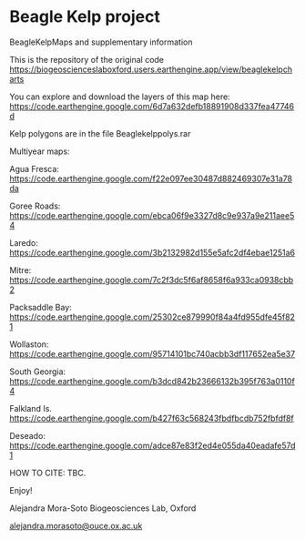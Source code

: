 # Beagle Kelp project
BeagleKelpMaps and supplementary information

This is the repository of the original code https://biogeoscienceslaboxford.users.earthengine.app/view/beaglekelpcharts

You can explore and download the layers of this map here: https://code.earthengine.google.com/6d7a632defb18891908d337fea47746d 

Kelp polygons are in the file Beaglekelppolys.rar

Multiyear maps: 

Agua Fresca: https://code.earthengine.google.com/f22e097ee30487d882469307e31a78da 

Goree Roads: https://code.earthengine.google.com/ebca06f9e3327d8c9e937a9e211aee54

Laredo: https://code.earthengine.google.com/3b2132982d155e5afc2df4ebae1251a6

Mitre: https://code.earthengine.google.com/7c2f3dc5f6af8658f6a933ca0938cbb2

Packsaddle Bay: https://code.earthengine.google.com/25302ce879990f84a4fd955dfe45f821

Wollaston: https://code.earthengine.google.com/95714101bc740acbb3df117652ea5e37 

South Georgia: https://code.earthengine.google.com/b3dcd842b23666132b395f763a0110f4 

Falkland Is. https://code.earthengine.google.com/b427f63c568243fbdfbcdb752fbfdf8f

Deseado: https://code.earthengine.google.com/adce87e83f2ed4e055da40eadafe57d1


HOW TO CITE: TBC. 

Enjoy!

Alejandra Mora-Soto
Biogeosciences Lab, Oxford

alejandra.morasoto@ouce.ox.ac.uk
